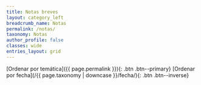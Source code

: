 ```yaml
---
title: Notas breves
layout: category_left
breadcrumb_name: Notas
permalink: /notas/
taxonomy: Notas
author_profile: false
classes: wide
entries_layout: grid
---
```


[Ordenar por temática]({{ page.permalink }}){: .btn .btn--primary} [Ordenar por fecha](/{{ page.taxonomy | downcase }}/fecha/){: .btn .btn--inverse}
